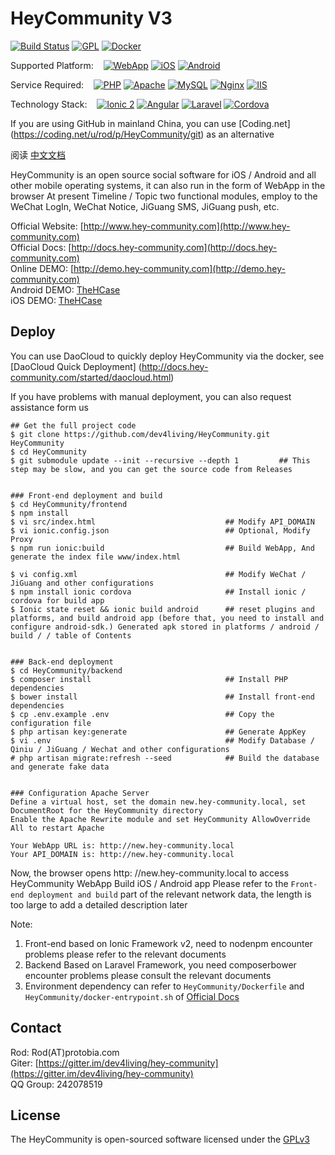 HeyCommunity V3
============================

[![Build Status](https://travis-ci.org/dev4living/HeyCommunity.svg?branch=master)](https://travis-ci.org/dev4living/HeyCommunity)
[![GPL](https://img.shields.io/badge/licence-GPL-red.svg?style=flat)](LICENSE.txt)
[![Docker](https://img.shields.io/badge/dockerImage-300M+-blue.svg?style=flat)](https://hub.daocloud.io/repos/e9aa4c04-33ac-4bc4-99fa-fb727c7acc11)

Supported Platform: &nbsp;&nbsp;
[![WebApp](https://img.shields.io/badge/WebApp-support-green.svg?style=flat)](#null)
[![iOS](https://img.shields.io/badge/iOS-support-green.svg?style=flat)](#null)
[![Android](https://img.shields.io/badge/Android-support-green.svg?style=flat)](#null)

Service Required: &nbsp;&nbsp;
[![PHP](https://img.shields.io/badge/PHP->5.5.9-yellowgreen.svg?style=flat)](#null)
[![Apache](https://img.shields.io/badge/Apache-normal-yellowgreen.svg?style=flat)](#null)
[![MySQL](https://img.shields.io/badge/MySQL-normal-yellowgreen.svg?style=flat)](#null)
[![Nginx](https://img.shields.io/badge/Nginx-unknown-lightgrey.svg?style=flat)](#null)
[![IIS](https://img.shields.io/badge/IIS-unknown-lightgrey.svg?style=flat)](#null)

Technology Stack: &nbsp;&nbsp;
[![Ionic 2](https://img.shields.io/badge/Ionic-2-yellow.svg?style=flat)](#null)
[![Angular](https://img.shields.io/badge/Angular-2-yellow.svg?style=flat)](#null)
[![Laravel](https://img.shields.io/badge/Laravel-5.1-yellow.svg?style=flat)](#null)
[![Cordova](https://img.shields.io/badge/Cordova-6-yellow.svg?style=flat)](#null)

If you are using GitHub in mainland China, you can use [Coding.net] (https://coding.net/u/rod/p/HeyCommunity/git) as an alternative


阅读 [中文文档](README_CN.md)

HeyCommunity is an open source social software for iOS / Android and all other mobile operating systems, it can also run in the form of WebApp in the browser
At present Timeline / Topic two functional modules, employ to the WeChat LogIn, WeChat Notice, JiGuang SMS, JiGuang push, etc.

Official Website: [http://www.hey-community.com](http://www.hey-community.com)   
Official Docs: [http://docs.hey-community.com](http://docs.hey-community.com)   
Online DEMO: [http://demo.hey-community.com](http://demo.hey-community.com)   
Android DEMO: [TheHCase](https://fir.im/hc300)   
iOS DEMO: [TheHCase](https://fir.im/hc300)



## Deploy

You can use DaoCloud to quickly deploy HeyCommunity via the docker, see [DaoCloud Quick Deployment] (http://docs.hey-community.com/started/daocloud.html)

If you have problems with manual deployment, you can also request assistance form us

```
## Get the full project code
$ git clone https://github.com/dev4living/HeyCommunity.git HeyCommunity
$ cd HeyCommunity
$ git submodule update --init --recursive --depth 1         ## This step may be slow, and you can get the source code from Releases


### Front-end deployment and build
$ cd HeyCommunity/frontend
$ npm install
$ vi src/index.html                             ## Modify API_DOMAIN
$ vi ionic.config.json                          ## Optional, Modify Proxy
$ npm run ionic:build                           ## Build WebApp, And generate the index file www/index.html

$ vi config.xml                                 ## Modify WeChat / JiGuang and other configurations
$ npm install ionic cordova                     ## Install ionic / cordova for build app
$ Ionic state reset && ionic build android      ## reset plugins and platforms, and build android app (before that, you need to install and configure android-sdk.) Generated apk stored in platforms / android / build / / table of Contents


### Back-end deployment
$ cd HeyCommunity/backend
$ composer install                              ## Install PHP dependencies
$ bower install                                 ## Install front-end dependencies
$ cp .env.example .env                          ## Copy the configuration file
$ php artisan key:generate                      ## Generate AppKey
$ vi .env                                       ## Modify Database / Qiniu / JiGuang / Wechat and other configurations
# php artisan migrate:refresh --seed            ## Build the database and generate fake data


### Configuration Apache Server
Define a virtual host, set the domain new.hey-community.local, set DocumentRoot for the HeyCommunity directory
Enable the Apache Rewrite module and set HeyCommunity AllowOverride All to restart Apache

Your WebApp URL is: http://new.hey-community.local
Your API_DOMAIN is: http://new.hey-community.local
```

Now, the browser opens http: //new.hey-community.local to access HeyCommunity WebApp
Build iOS / Android app Please refer to the `Front-end deployment and build` part of the relevant network data, the length is too large to add a detailed description later


Note:

1. Front-end based on Ionic Framework v2, need to nodenpm encounter problems please refer to the relevant documents
2. Backend Based on Laravel Framework, you need composerbower encounter problems please consult the relevant documents
3. Environment dependency can refer to `HeyCommunity/Dockerfile` and `HeyCommunity/docker-entrypoint.sh` of [Official Docs](http://docs.hey-community.com)


## Contact

Rod: Rod(AT)protobia.com   
Giter: [https://gitter.im/dev4living/hey-community](https://gitter.im/dev4living/hey-community)   
QQ Group: 242078519   



## License

The HeyCommunity is open-sourced software licensed under the [GPLv3](LICENSE.txt)
